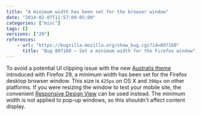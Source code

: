 ```yaml
---
title: "A minimum width has been set for the browser window"
date: "2014-02-07T11:57:09-05:00"
categories: ["misc"]
tags: []
versions: ["29"]
references:
    - url: "https://bugzilla.mozilla.org/show_bug.cgi?id=897160"
      title: "Bug 897160 – Set a minimum width for the Firefox window"
---
```

To avoid a potential UI clipping issue with the new [Australis theme](https://blog.mozilla.org/ux/2014/04/the-new-face-of-firefox/) introduced with Firefox 29, a minimum width has been set for the Firefox desktop browser window. This size is `425px` on OS X and `390px` on other platforms. If you were resizing the window to test your mobile site, the convenient [Responsive Design View](https://developer.mozilla.org/docs/Tools/Responsive_Design_View) can be used instead. The minimum width is not applied to pop-up windows, so this shouldn't affect content display.
